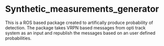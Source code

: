 # Synthetic_measurements_generator

This is a ROS based package created to artifically produce probability of detection. The package takes VRPN based messages from opti track system as an input and republish the messages based on an user defined probabilities.

